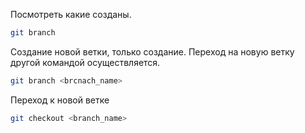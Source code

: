Посмотреть какие созданы.
```bash
git branch
```
Создание новой ветки, только создание. Переход на новую ветку другой командой осуществляется.
```bash
git branch <brcnach_name>
```
Переход к новой ветке
```bash
git checkout <branch_name>
```